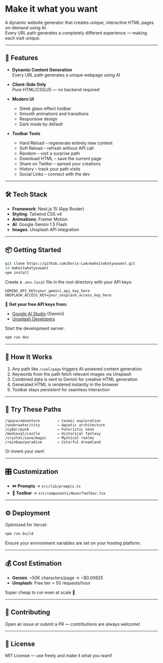 # Make it what you want

A dynamic website generator that creates unique, interactive HTML pages on-demand using AI.  
Every URL path generates a completely different experience — making each visit unique.

---

## 🚀 Features

- **Dynamic Content Generation**  
  Every URL path generates a unique webpage using AI

- **Client-Side Only**  
  Pure HTML/CSS/JS — no backend required

- **Modern UI**  
  - Sleek glass-effect toolbar  
  - Smooth animations and transitions  
  - Responsive design  
  - Dark mode by default

- **Toolbar Tools**  
  - Hard Reload – regenerate entirely new content  
  - Soft Reload – refresh without API call  
  - Random – visit a surprise path  
  - Download HTML – save the current page  
  - Share on Twitter – spread your creations  
  - History – track your path visits  
  - Social Links – connect with the dev

---

## 🛠 Tech Stack

- **Framework**: Next.js 15 (App Router)  
- **Styling**: Tailwind CSS v4  
- **Animations**: Framer Motion  
- **AI**: Google Gemini 1.5 Flash  
- **Images**: Unsplash API integration  

---

## 📦 Getting Started

```bash
git clone https://github.com/Doris-Lam/makeitwhatyouwant.git
cd makeitwhatyouwant
npm install
```

Create a `.env.local` file in the root directory with your API keys:

```env
GEMINI_API_KEY=your_gemini_api_key_here
UNSPLASH_ACCESS_KEY=your_unsplash_access_key_here
```

🔑 **Get your free API keys from:**
- [Google AI Studio](https://aistudio.google.com/app/apikey) (Gemini)
- [Unsplash Developers](https://unsplash.com/developers)

Start the development server:

```bash
npm run dev
```
---

## 🧠 How It Works

1. Any path like `/cool/page` triggers AI-powered content generation
2. Keywords from the path fetch relevant images via Unsplash
3. Combined data is sent to Gemini for creative HTML generation
4. Generated HTML is rendered instantly in the browser
5. Toolbar stays persistent for seamless interaction

---

## 👀 Try These Paths

```
/space/adventure        → Cosmic exploration  
/underwater/city        → Aquatic architecture  
/cyber/punk             → Futuristic neon  
/medieval/castle        → Historical fantasy  
/crystal/cave/magic     → Mystical realms  
/rainbow/paradise       → Colorful dreamland
```

Or invent your own!

---

## 🎛️ Customization

- **✏️ Prompts** → `src/lib/prompts.ts`
- **🧰 Toolbar** → `src/components/HoverToolbar.tsx`

---

## ⚙️ Deployment

Optimized for Vercel:

```bash
npm run build
```

Ensure your environment variables are set on your hosting platform.

---

## 💰 Cost Estimation

- **Gemini**: ~50K characters/page → ~$0.00625
- **Unsplash**: Free tier = 50 requests/hour

Super cheap to run even at scale 🚀

---

## 🤝 Contributing

Open an issue or submit a PR — contributions are always welcome!

---

## 📄 License

MIT License — use freely and make it what you want!
